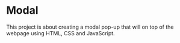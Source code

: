 # Modal
This project is about creating a modal pop-up that will on top of the webpage using HTML, CSS and JavaScript.
